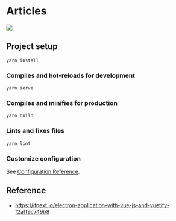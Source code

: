 # Articles

[![](https://www.netlify.com/img/deploy/button.svg)](https://app.netlify.com/start/deploy?repository=https://github.com/thombruce/articles)

## Project setup
```
yarn install
```

### Compiles and hot-reloads for development
```
yarn serve
```

### Compiles and minifies for production
```
yarn build
```

### Lints and fixes files
```
yarn lint
```

### Customize configuration
See [Configuration Reference](https://cli.vuejs.org/config/).

## Reference

- https://itnext.io/electron-application-with-vue-js-and-vuetify-f2a1f9c749b8
